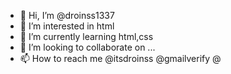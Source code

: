 - 👋 Hi, I’m @droinss1337
- 👀 I’m interested in html
- 🌱 I’m currently learning html,css
- 💞️ I’m looking to collaborate on ...
- 📫 How to reach me @itsdroinss @gmailverify @



